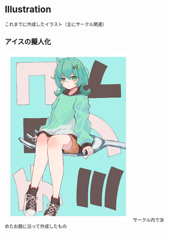# Illustration
これまでに作成したイラスト（主にサークル関連）

## アイスの擬人化
<img width="400" src="https://github.com/0gawa0/Illustration/blob/main/ice.png">
サークル内で決めたお題に沿って作成したもの

